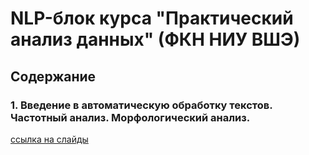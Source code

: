 # NLP-блок курса "Практический анализ данных" (ФКН НИУ ВШЭ)

## Содержание
### 1. Введение в автоматическую обработку текстов. Частотный анализ. Морфологический анализ.
[ссылка на слайды](google.com)
